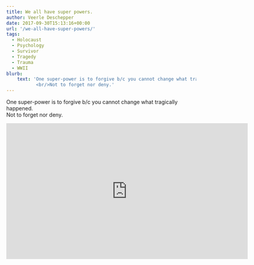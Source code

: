 ```yaml
---
title: We all have super powers.
author: Veerle Deschepper
date: 2017-09-30T15:13:16+00:00
url: '/we-all-have-super-powers/'
tags:
  - Holocaust
  - Psychology
  - Survivor
  - Tragedy
  - Trauma
  - WWII
blurb:
    text: 'One super-power is to forgive b/c you cannot change what tragically happened.  
           <br/>Not to forget nor deny.'
---
```

One super-power is to forgive b/c you cannot change what tragically happened.  
Not to forget nor deny.

<iframe class="mx-auto" width="640" height="360" src="https://www.youtube.com/embed/gdgPAetNY5U" frameborder="0" allow="accelerometer; autoplay; clipboard-write; encrypted-media; gyroscope; picture-in-picture" allowfullscreen></iframe>

